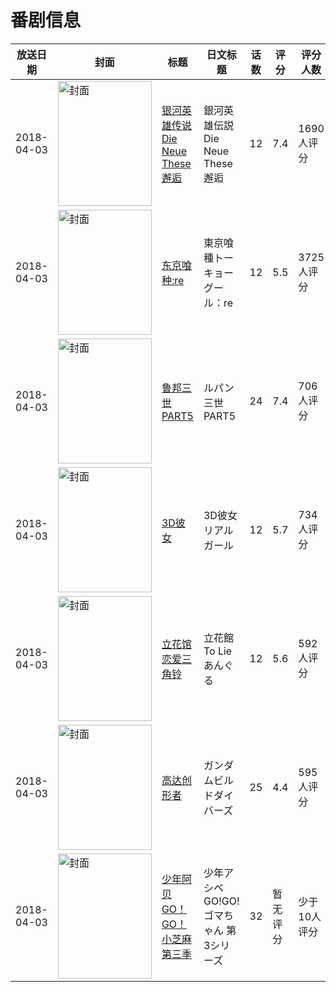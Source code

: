 # 番剧信息

|放送日期|封面|标题|日文标题|话数|评分|评分人数|
|---|---|---|---|---|---|---|
|2018-04-03|<img src="//lain.bgm.tv/pic/cover/c/ba/ed/143694_Mb76T.jpg" alt="封面" style="width:150px;height:200px;object-fit:cover;">|[银河英雄传说 Die Neue These 邂逅](https://bangumi.tv/subject/143694)|銀河英雄伝説 Die Neue These 邂逅|12|7.4|1690人评分|
|2018-04-03|<img src="//lain.bgm.tv/pic/cover/c/eb/20/148481_v7x7A.jpg" alt="封面" style="width:150px;height:200px;object-fit:cover;">|[东京喰种:re](https://bangumi.tv/subject/148481)|東京喰種トーキョーグール：re|12|5.5|3725人评分|
|2018-04-03|<img src="//lain.bgm.tv/pic/cover/c/42/54/219164_3976M.jpg" alt="封面" style="width:150px;height:200px;object-fit:cover;">|[鲁邦三世 PART5](https://bangumi.tv/subject/219164)|ルパン三世 PART5|24|7.4|706人评分|
|2018-04-03|<img src="//lain.bgm.tv/pic/cover/c/9e/07/229805_6bcTk.jpg" alt="封面" style="width:150px;height:200px;object-fit:cover;">|[3D彼女](https://bangumi.tv/subject/229805)|3D彼女 リアルガール|12|5.7|734人评分|
|2018-04-03|<img src="//lain.bgm.tv/pic/cover/c/57/d0/232165_82x25.jpg" alt="封面" style="width:150px;height:200px;object-fit:cover;">|[立花馆恋爱三角铃](https://bangumi.tv/subject/232165)|立花館To Lieあんぐる|12|5.6|592人评分|
|2018-04-03|<img src="//lain.bgm.tv/pic/cover/c/b3/ae/236790_601mn.jpg" alt="封面" style="width:150px;height:200px;object-fit:cover;">|[高达创形者](https://bangumi.tv/subject/236790)|ガンダムビルドダイバーズ|25|4.4|595人评分|
|2018-04-03|<img src="//lain.bgm.tv/pic/cover/c/6b/29/240459_5pgGh.jpg" alt="封面" style="width:150px;height:200px;object-fit:cover;">|[少年阿贝GO！GO！小芝麻 第三季](https://bangumi.tv/subject/240459)|少年アシベ GO!GO!ゴマちゃん 第3シリーズ|32|暂无评分|少于10人评分|
